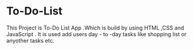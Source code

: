 # To-Do-List
This Project is To-Do List App .Which is build by using HTML ,CSS and JavaScript . It is used add users day - to -day tasks like shopping list or anyother tasks etc.

